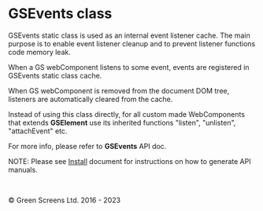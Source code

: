 # GSEvents class
 
GSEvents static class is used as an internal event listener cache. The main purpose is to enable event listener cleanup and to prevent listener functions code memory leak.
 
When a GS webComponent listens to some event, events are registered in GSEvents static class cache.
 
When GS webComponent is removed from the document DOM tree, listeners are automatically cleared from the cache.
 
Instead of using this class directly, for all custom made WebComponents that extends **GSElement** use its inherited functions "listen", "unlisten", "attachEvent" etc.
 
For more info, please refer to **GSEvents** API doc.
 
NOTE: Please see [Install](../install.md) document for instructions on how to generate API manuals.
 
<br>

&copy; Green Screens Ltd. 2016 - 2023
